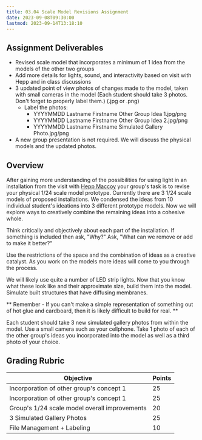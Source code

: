 ```yaml
---
title: 03.04 Scale Model Revisions Assignment
date: 2023-09-08T09:30:00
lastmod: 2023-09-14T13:18:10
---
```


## Assignment Deliverables

- Revised scale model that incorporates a minimum of 1 idea from the models of the other two groups
- Add more details for lights, sound, and interactivity based on visit with Hepp and in class discussions
- 3 updated point of view photos of changes made to the model, taken with small cameras in the model (Each student should take 3 photos. Don't forget to properly label them.) (.jpg or .png)
  - Label the photos:
    - YYYYMMDD Lastname Firstname Other Group Idea 1.jpg/png
    - YYYYMMDD Lastname Firstname Other Group Idea 2.jpg/png
    - YYYYMMDD Lastname Firstname Simulated Gallery Photo.jpg/png
- A new group presentation is not required. We will discuss the physical models and the updated photos.

## Overview

After gaining more understanding of the possibilities for using light in an installation from the visit with [Hepp Maccoy](../02-installation-ideation-scale-model/02-03-hepp-maccoy.md) your group's task is to revise your physical 1/24 scale model prototype. Currently there are 3 1/24 scale models of proposed installations. We condensed the ideas from 10 individual student's ideations into 3 different prototype models. Now we will explore ways to creatively combine the remaining ideas into a cohesive whole.

Think critically and objectively about each part of the installation. If something is included then ask, "Why?" Ask, "What can we remove or add to make it better?"

Use the restrictions of the space and the combination of ideas as a creative catalyst. As you work on the models more ideas will come to you through the process.

We will likely use quite a number of LED strip lights. Now that you know what these look like and their approximate size, build them into the model. Simulate built structures that have diffusing membranes.

** Remember - If you can't make a simple representation of something out of hot glue and cardboard, then it is likely difficult to build for real. **

Each student should take 3 new simulated gallery photos from within the model. Use a small camera such as your cellphone. Take 1 photo of each of the other group's ideas you incorporated into the model as well as a third photo of your choice.

## Grading Rubric

<div class="responsive-table-markdown">

| Objective                                     | Points |
| --------------------------------------------- | ------ |
| Incorporation of other group's concept 1      | 25     |
| Incorporation of other group's concept 1      | 25     |
| Group's 1/24 scale model overall improvements | 20     |
| 3 Simulated Gallery Photos                    | 25     |
| File Management + Labeling                    | 10     |

</div>
